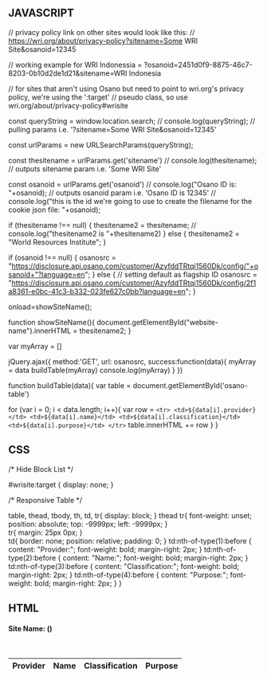 ## JAVASCRIPT


// privacy policy link on other sites would look like this: 
// https://wri.org/about/privacy-policy?sitename=Some WRI Site&osanoid=12345

// working example for WRI Indonessia = ?osanoid=2451d0f9-8875-46c7-8203-0b10d2de1d21&sitename=WRI Indonesia

// for sites that aren't using Osano but need to point to wri.org's privacy policy, we're using the ':target' 
// pseudo class, so use wri.org/about/privacy-policy#wrisite

const queryString = window.location.search;
// console.log(queryString);
// pulling params i.e. '?sitename=Some WRI Site&osanoid=12345'

const urlParams = new URLSearchParams(queryString);

const thesitename = urlParams.get('sitename')
// console.log(thesitename);
// outputs sitename param i.e. 'Some WRI Site'

const osanoid = urlParams.get('osanoid')
// console.log("Osano ID is: "+osanoid);
// outputs osanoid param i.e. 'Osano ID is 12345'
// console.log("this is the id we're going to use to create the filename for the cookie json file: "+osanoid);

if (thesitename !== null) {
  thesitename2 = thesitename;
  // console.log("thesitename2 is "+thesitename2)
}
else {
  thesitename2 = "World Resources Institute";
}

if (osanoid !== null) {
  osanosrc = "https://disclosure.api.osano.com/customer/AzyfddTRtqi1560Dk/config/"+osanoid+"?language=en";
}
else {
  // setting default as flagship ID
  osanosrc = "https://disclosure.api.osano.com/customer/AzyfddTRtqi1560Dk/config/2f1a8361-e0bc-41c3-b332-023fe627c0bb?language=en";
}

onload=showSiteName();

function showSiteName(){
  document.getElementById("website-name").innerHTML = thesitename2;
}


var myArray = []

jQuery.ajax({
  method:'GET',
  url: osanosrc,
  success:function(data){
    myArray = data
    buildTable(myArray)
    console.log(myArray)
  }
})

function buildTable(data){
  var table = document.getElementById('osano-table')

  for (var i = 0; i < data.length; i++){
    var row = `<tr>
      <td>${data[i].provider}</td>
      <td>${data[i].name}</td>
      <td>${data[i].classification}</td>
      <td>${data[i].purpose}</td>
      </tr>`
    table.innerHTML += row
  }
}


## CSS

/* Hide Block List */

#wrisite:target {
    display: none;
}

/* Responsive Table */

table, thead, tbody, th, td, tr{ 
display: block; 
}
thead tr{ 
font-weight: unset;
position: absolute;
top: -9999px;
left: -9999px;
}	
tr{
margin: 25px 0px;
}	
td{ 
border: none;
position: relative;
padding: 0;
}
td:nth-of-type(1):before { content: "Provider:"; font-weight: bold; margin-right: 2px; }
td:nth-of-type(2):before { content: "Name:"; font-weight: bold; margin-right: 2px; }
td:nth-of-type(3):before { content: "Classification:"; font-weight: bold; margin-right: 2px; }
td:nth-of-type(4):before { content: "Purpose:"; font-weight: bold; margin-right: 2px; }
}


## HTML


#### Site Name: (<span  id="website-name"></span>)
​
<table>
	<thead>
		<tr>
                      	<th>Provider</th>
                          <th>Name</th>
                          <th>Classification</th>
			<th>Purpose</th>
		</tr>
	</thead>
	<tbody id="osano-table">
	</tbody>
</table>

